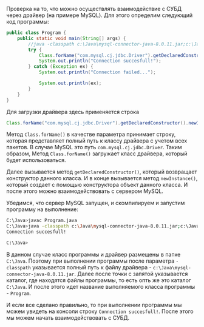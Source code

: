Проверка на то, что можно осуществлять взаимодействие с СУБД через драйвер (на примере MySQL). Для этого определим следующий код программы:
```java
public class Program {
    public static void main(String[] args) {
        //java -classpath c:\Java\mysql-connector-java-8.0.11.jar;c:\Java Program
        try {
            Class.forName("com.mysql.cj.jdbc.Driver").getDeclaredConstructor().newInstance();
            System.out.println("Connection succesfull!");
        } catch (Exception ex) {
            System.out.println("Connection failed...");

            System.out.println(ex);
        }
    }
}
```

Для загрузки драйвера здесь применяется строка
```java
Class.forName("com.mysql.cj.jdbc.Driver").getDeclaredConstructor().newInstance();
```

Метод `Class.forName()` в качестве параметра принимает строку, которая представляет полный путь к классу драйвера с учетом всех пакетов. В случае MySQL это путь `com.mysql.cj.jdbc.Driver`. Таким образом, Метод `Class.forName()` загружает класс драйвера, который будет использоваться.

Далее вызывается метод `getDeclaredConstructor()`, который возвращает конструктор данного класса. И в конце вызывается метод `newInstance()`, который создает с помощью конструктора объект данного класса. И после этого можно взаимодействовать с сервером MySQL.

Убедимся, что сервер MySQL запущен, и скомпилируем и запустим программу на выполнение:
```sh
C:\Java>javac Program.java
C:\Java>java -classpath c:\Java\mysql-connector-java-8.0.11.jar;c:\Java Program
Connection succesfull!

C:\Java>
```

В данном случае класс программы и драйвер размещены в папке `C:\Java`. Поэтому при выполнении программы после параметра `-classpath` указывается полный путь к файлу драйвера - `c:\Java\mysql-connector-java-8.0.11.jar`. Далее после точки с запятой указывается каталог, где находятся файлы программы, то есть опть же это каталог `C:\Java`. И после этого идет название выполняемого класса программы - `Program`.

И если все сделано правильно, то при выполнении программы мы можем увидеть на консоли строку `Connection succesfull!`. После этого мы можем начать взаимодействовать с СУБД.